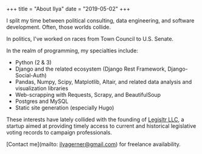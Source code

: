 +++
title = "About Ilya"
date = "2019-05-02"
+++

I split my time between political consulting, data engineering, and software development. Often, those worlds collide.

In politics, I've worked on races from Town Council to U.S. Senate.

In the realm of programming, my specialties include:

* Python (2 & 3)
* Django and the related ecosystem (Django Rest Framework, Django-Social-Auth)
* Pandas, Numpy, Scipy, Matplotlib, Altair, and related data analysis and visualization libraries
* Web-scrapping with Requests, Scrapy, and BeautifulSoup
* Postgres and MySQL
* Static site generation (especially Hugo)

These interests have lately collided with the founding of [Legisltr LLC](https://www.legisltr.com), a startup aimed at providing timely access to current and historical legislative voting records to campaign professionals.

[Contact me](mailto: ilyagerner@gmail.com) for freelance availability.



